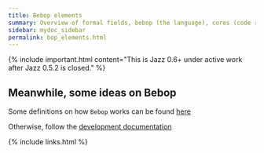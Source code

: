 ```yaml
---
title: Bebop elements
summary: Overview of formal fields, bebop (the language), cores (code running infrastructure) and the jit linker.
sidebar: mydoc_sidebar
permalink: bop_elements.html
---
```


{% include important.html content="This is Jazz 0.6+ under active work after Jazz 0.5.2 is closed." %}

## Meanwhile, some ideas on Bebop

Some definitions on how `Bebop` works can be found [here](vision_code_bebop.html)

Otherwise, follow the [development documentation](/develop_jazz02/index.html)

{% include links.html %}
